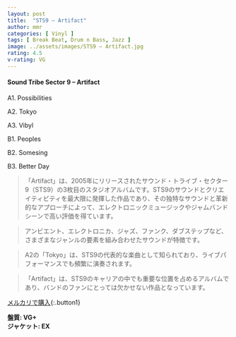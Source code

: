```yaml
---
layout: post
title:  "STS9 – Artifact"
author: mmr
categories: [ Vinyl ]
tags: [ Break Beat, Drum n Bass, Jazz ]
image: ../assets/images/STS9 – Artifact.jpg
rating: 4.5
v-rating: VG
---
```


#### Sound Tribe Sector 9 – Artifact


A1. Possibilities


A2. Tokyo


A3. Vibyl


B1. Peoples


B2. Somesing


B3. Better Day


> 「Artifact」は、2005年にリリースされたサウンド・トライブ・セクター9（STS9）の3枚目のスタジオアルバムです。STS9のサウンドとクリエイティビティを最大限に発揮した作品であり、その独特なサウンドと革新的なアプローチによって、エレクトロニックミュージックやジャムバンドシーンで高い評価を得ています。

> アンビエント、エレクトロニカ、ジャズ、ファンク、ダブステップなど、さまざまなジャンルの要素を組み合わせたサウンドが特徴です。

> A2の「Tokyo」は、STS9の代表的な楽曲として知られており、ライブパフォーマンスでも頻繁に演奏されます。

> 「Artifact」は、STS9のキャリアの中でも重要な位置を占めるアルバムであり、バンドのファンにとっては欠かせない作品となっています。



[メルカリで購入](https://jp.mercari.com/item/m77083791286){:.button1}


<div class="mt-4 mb-4 d-flex align-items-center">
<strong class="mr-1">盤質: VG+</strong>
</div>
<div class="mt-4 mb-4 d-flex align-items-center">
<strong class="mr-1">ジャケット: EX</strong>
</div>